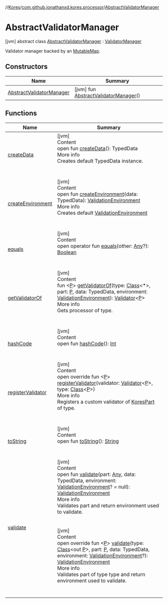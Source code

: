 //[Kores](../../index.md)/[com.github.jonathanxd.kores.processor](../index.md)/[AbstractValidatorManager](index.md)



# AbstractValidatorManager  
 [jvm] abstract class [AbstractValidatorManager](index.md) : [ValidatorManager](../-validator-manager/index.md)

Validator manager backed by an [MutableMap](https://kotlinlang.org/api/latest/jvm/stdlib/kotlin.collections/-mutable-map/index.html).

   


## Constructors  
  
|  Name|  Summary| 
|---|---|
| <a name="com.github.jonathanxd.kores.processor/AbstractValidatorManager/AbstractValidatorManager/#/PointingToDeclaration/"></a>[AbstractValidatorManager](-abstract-validator-manager.md)| <a name="com.github.jonathanxd.kores.processor/AbstractValidatorManager/AbstractValidatorManager/#/PointingToDeclaration/"></a> [jvm] fun [AbstractValidatorManager](-abstract-validator-manager.md)()   <br>


## Functions  
  
|  Name|  Summary| 
|---|---|
| <a name="com.github.jonathanxd.kores.processor/ValidatorManager/createData/#/PointingToDeclaration/"></a>[createData](../-validator-manager/create-data.md)| <a name="com.github.jonathanxd.kores.processor/ValidatorManager/createData/#/PointingToDeclaration/"></a>[jvm]  <br>Content  <br>open fun [createData](../-validator-manager/create-data.md)(): TypedData  <br>More info  <br>Creates default TypedData instance.  <br><br><br>
| <a name="com.github.jonathanxd.kores.processor/ValidatorManager/createEnvironment/#com.github.jonathanxd.iutils.data.TypedData/PointingToDeclaration/"></a>[createEnvironment](../-validator-manager/create-environment.md)| <a name="com.github.jonathanxd.kores.processor/ValidatorManager/createEnvironment/#com.github.jonathanxd.iutils.data.TypedData/PointingToDeclaration/"></a>[jvm]  <br>Content  <br>open fun [createEnvironment](../-validator-manager/create-environment.md)(data: TypedData): [ValidationEnvironment](../-validation-environment/index.md)  <br>More info  <br>Creates default [ValidationEnvironment](../-validation-environment/index.md)  <br><br><br>
| <a name="kotlin/Any/equals/#kotlin.Any?/PointingToDeclaration/"></a>[equals](../../com.github.jonathanxd.kores.util/-simple-resolver/index.md#%5Bkotlin%2FAny%2Fequals%2F%23kotlin.Any%3F%2FPointingToDeclaration%2F%5D%2FFunctions%2F-427383591)| <a name="kotlin/Any/equals/#kotlin.Any?/PointingToDeclaration/"></a>[jvm]  <br>Content  <br>open operator fun [equals](../../com.github.jonathanxd.kores.util/-simple-resolver/index.md#%5Bkotlin%2FAny%2Fequals%2F%23kotlin.Any%3F%2FPointingToDeclaration%2F%5D%2FFunctions%2F-427383591)(other: [Any](https://kotlinlang.org/api/latest/jvm/stdlib/kotlin/-any/index.html)?): [Boolean](https://kotlinlang.org/api/latest/jvm/stdlib/kotlin/-boolean/index.html)  <br><br><br>
| <a name="com.github.jonathanxd.kores.processor/AbstractValidatorManager/getValidatorOf/#java.lang.Class[*]#TypeParam(bounds=[kotlin.Any?])#com.github.jonathanxd.iutils.data.TypedData#com.github.jonathanxd.kores.processor.ValidationEnvironment/PointingToDeclaration/"></a>[getValidatorOf](get-validator-of.md)| <a name="com.github.jonathanxd.kores.processor/AbstractValidatorManager/getValidatorOf/#java.lang.Class[*]#TypeParam(bounds=[kotlin.Any?])#com.github.jonathanxd.iutils.data.TypedData#com.github.jonathanxd.kores.processor.ValidationEnvironment/PointingToDeclaration/"></a>[jvm]  <br>Content  <br>fun <[P](get-validator-of.md)> [getValidatorOf](get-validator-of.md)(type: [Class](https://docs.oracle.com/javase/8/docs/api/java/lang/Class.html)<*>, part: [P](get-validator-of.md), data: TypedData, environment: [ValidationEnvironment](../-validation-environment/index.md)): [Validator](../-validator/index.md)<[P](get-validator-of.md)>  <br>More info  <br>Gets processor of type.  <br><br><br>
| <a name="kotlin/Any/hashCode/#/PointingToDeclaration/"></a>[hashCode](../../com.github.jonathanxd.kores.util/-simple-resolver/index.md#%5Bkotlin%2FAny%2FhashCode%2F%23%2FPointingToDeclaration%2F%5D%2FFunctions%2F-427383591)| <a name="kotlin/Any/hashCode/#/PointingToDeclaration/"></a>[jvm]  <br>Content  <br>open fun [hashCode](../../com.github.jonathanxd.kores.util/-simple-resolver/index.md#%5Bkotlin%2FAny%2FhashCode%2F%23%2FPointingToDeclaration%2F%5D%2FFunctions%2F-427383591)(): [Int](https://kotlinlang.org/api/latest/jvm/stdlib/kotlin/-int/index.html)  <br><br><br>
| <a name="com.github.jonathanxd.kores.processor/AbstractValidatorManager/registerValidator/#com.github.jonathanxd.kores.processor.Validator[TypeParam(bounds=[kotlin.Any?])]#java.lang.Class[TypeParam(bounds=[kotlin.Any?])]/PointingToDeclaration/"></a>[registerValidator](register-validator.md)| <a name="com.github.jonathanxd.kores.processor/AbstractValidatorManager/registerValidator/#com.github.jonathanxd.kores.processor.Validator[TypeParam(bounds=[kotlin.Any?])]#java.lang.Class[TypeParam(bounds=[kotlin.Any?])]/PointingToDeclaration/"></a>[jvm]  <br>Content  <br>open override fun <[P](register-validator.md)> [registerValidator](register-validator.md)(validator: [Validator](../-validator/index.md)<[P](register-validator.md)>, type: [Class](https://docs.oracle.com/javase/8/docs/api/java/lang/Class.html)<[P](register-validator.md)>)  <br>More info  <br>Registers a custom validator of [KoresPart](../../com.github.jonathanxd.kores/-kores-part/index.md) of type.  <br><br><br>
| <a name="kotlin/Any/toString/#/PointingToDeclaration/"></a>[toString](../../com.github.jonathanxd.kores.util/-simple-resolver/index.md#%5Bkotlin%2FAny%2FtoString%2F%23%2FPointingToDeclaration%2F%5D%2FFunctions%2F-427383591)| <a name="kotlin/Any/toString/#/PointingToDeclaration/"></a>[jvm]  <br>Content  <br>open fun [toString](../../com.github.jonathanxd.kores.util/-simple-resolver/index.md#%5Bkotlin%2FAny%2FtoString%2F%23%2FPointingToDeclaration%2F%5D%2FFunctions%2F-427383591)(): [String](https://kotlinlang.org/api/latest/jvm/stdlib/kotlin/-string/index.html)  <br><br><br>
| <a name="com.github.jonathanxd.kores.processor/ValidatorManager/validate/#kotlin.Any#com.github.jonathanxd.iutils.data.TypedData#com.github.jonathanxd.kores.processor.ValidationEnvironment?/PointingToDeclaration/"></a>[validate](../-validator-manager/validate.md)| <a name="com.github.jonathanxd.kores.processor/ValidatorManager/validate/#kotlin.Any#com.github.jonathanxd.iutils.data.TypedData#com.github.jonathanxd.kores.processor.ValidationEnvironment?/PointingToDeclaration/"></a>[jvm]  <br>Content  <br>open fun [validate](../-validator-manager/validate.md)(part: [Any](https://kotlinlang.org/api/latest/jvm/stdlib/kotlin/-any/index.html), data: TypedData, environment: [ValidationEnvironment](../-validation-environment/index.md)? = null): [ValidationEnvironment](../-validation-environment/index.md)  <br>More info  <br>Validates part and return environment used to validate.  <br><br><br>[jvm]  <br>Content  <br>open override fun <[P](validate.md)> [validate](validate.md)(type: [Class](https://docs.oracle.com/javase/8/docs/api/java/lang/Class.html)<out [P](validate.md)>, part: [P](validate.md), data: TypedData, environment: [ValidationEnvironment](../-validation-environment/index.md)?): [ValidationEnvironment](../-validation-environment/index.md)  <br>More info  <br>Validates part of type type and return environment used to validate.  <br><br><br>


